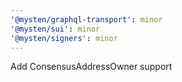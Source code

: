 ```yaml
---
'@mysten/graphql-transport': minor
'@mysten/sui': minor
'@mysten/signers': minor
---
```


Add ConsensusAddressOwner support
